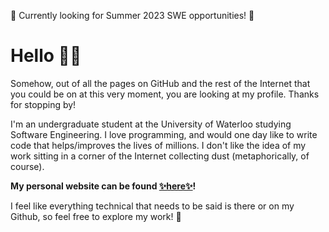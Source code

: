 🎯 Currently looking for Summer 2023 SWE opportunities! 🎯

# Hello 🙋🏻

Somehow, out of all the pages on GitHub and the rest of the Internet that you could be on at this very moment, you are looking at my profile. Thanks for stopping by!

I'm an undergraduate student at the University of Waterloo studying Software Engineering. I love programming, and would one day like to write code that helps/improves the lives of millions. I don't like the idea of my work sitting in a corner of the Internet collecting dust (metaphorically, of course). 

**My personal website can be found [✨here✨](https://hannahguo.me/)!**

I feel like everything technical that needs to be said is there or on my Github, so feel free to explore my work! 🦦
